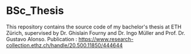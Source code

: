 # BSc_Thesis
This repository contains the source code of my bachelor's thesis at ETH Zürich, supervised by Dr. Ghislain Fourny and Dr. Ingo Müller and Prof. Dr. Gustavo Alonso.
Publication : https://www.research-collection.ethz.ch/handle/20.500.11850/444644
